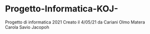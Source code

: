 # Progetto-Informatica-KOJ-
Progetto di informatica 2021
Creato il 4/05/21 da
Cariani Olmo
Matera Carola
Savio Jacopoh

